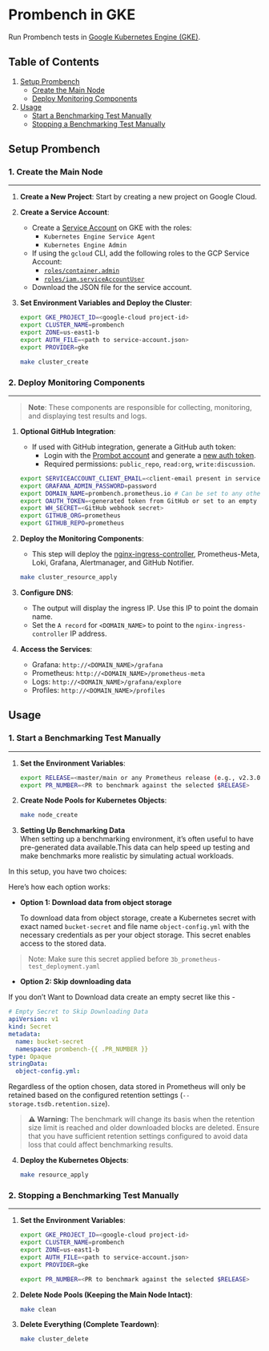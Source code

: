 # Prombench in GKE

Run Prombench tests in [Google Kubernetes Engine (GKE)](https://cloud.google.com/kubernetes-engine).

## Table of Contents

1. [Setup Prombench](#setup-prombench)
    - [Create the Main Node](#create-the-main-node)
    - [Deploy Monitoring Components](#deploy-monitoring-components)
2. [Usage](#usage)
    - [Start a Benchmarking Test Manually](#start-a-benchmarking-test-manually)
    - [Stopping a Benchmarking Test Manually](#stopping-a-benchmarking-test-manually)

## Setup Prombench

### 1. Create the Main Node

---

1. **Create a New Project**: Start by creating a new project on Google Cloud.

2. **Create a Service Account**: 
    - Create a [Service Account](https://cloud.google.com/iam/docs/creating-managing-service-accounts) on GKE with the roles:
        - `Kubernetes Engine Service Agent`
        - `Kubernetes Engine Admin`
    - If using the `gcloud` CLI, add the following roles to the GCP Service Account:
        - [`roles/container.admin`](https://cloud.google.com/kubernetes-engine/docs/how-to/iam#kubernetes-engine-roles)
        - [`roles/iam.serviceAccountUser`](https://cloud.google.com/kubernetes-engine/docs/how-to/iam#service_account_user)
    - Download the JSON file for the service account.

3. **Set Environment Variables and Deploy the Cluster**:

    ```bash
    export GKE_PROJECT_ID=<google-cloud project-id>
    export CLUSTER_NAME=prombench
    export ZONE=us-east1-b
    export AUTH_FILE=<path to service-account.json>
    export PROVIDER=gke

    make cluster_create
    ```

### 2. Deploy Monitoring Components

---

> **Note**: These components are responsible for collecting, monitoring, and displaying test results and logs.

1. **Optional GitHub Integration**:
    - If used with GitHub integration, generate a GitHub auth token:
        - Login with the [Prombot account](https://github.com/prombot) and generate a [new auth token](https://github.com/settings/tokens).
        - Required permissions: `public_repo`, `read:org`, `write:discussion`.

    ```bash
    export SERVICEACCOUNT_CLIENT_EMAIL=<client-email present in service-account.json>
    export GRAFANA_ADMIN_PASSWORD=password
    export DOMAIN_NAME=prombench.prometheus.io # Can be set to any other custom domain or an empty string if not used with the GitHub integration.
    export OAUTH_TOKEN=<generated token from GitHub or set to an empty string " ">
    export WH_SECRET=<GitHub webhook secret>
    export GITHUB_ORG=prometheus
    export GITHUB_REPO=prometheus
    ```

2. **Deploy the Monitoring Components**:
    - This step will deploy the [nginx-ingress-controller](https://github.com/kubernetes/ingress-nginx), Prometheus-Meta, Loki, Grafana, Alertmanager, and GitHub Notifier.

    ```bash
    make cluster_resource_apply
    ```

3. **Configure DNS**:
    - The output will display the ingress IP. Use this IP to point the domain name.
    - Set the `A record` for `<DOMAIN_NAME>` to point to the `nginx-ingress-controller` IP address.

4. **Access the Services**:
    - Grafana: `http://<DOMAIN_NAME>/grafana`
    - Prometheus: `http://<DOMAIN_NAME>/prometheus-meta`
    - Logs: `http://<DOMAIN_NAME>/grafana/explore`
    - Profiles: `http://<DOMAIN_NAME>/profiles`

## Usage

### 1. Start a Benchmarking Test Manually

---

1. **Set the Environment Variables**:

    ```bash
    export RELEASE=<master/main or any Prometheus release (e.g., v2.3.0)>
    export PR_NUMBER=<PR to benchmark against the selected $RELEASE>
    ```

2. **Create Node Pools for Kubernetes Objects**:

    ```bash
    make node_create
    ```
3. **Setting Up Benchmarking Data**    
 When setting up a benchmarking environment, it’s often useful to have pre-generated data available.This data can help speed up testing and make benchmarks more realistic by simulating actual workloads.

In this setup, you have two choices:

Here’s how each option works:
- **Option 1: Download data from object storage**

   To download data from object storage, create a Kubernetes secret with exact named `bucket-secret` and file name `object-config.yml`  with the necessary credentials as per your object storage. This secret enables access to the stored data.
> Note: Make sure this secret applied before `3b_prometheus-test_deployment.yaml`

- **Option 2: Skip downloading data**

If you don’t Want to Download data create an empty secret like this -

```yaml
# Empty Secret to Skip Downloading Data
apiVersion: v1
kind: Secret
metadata:
  name: bucket-secret
  namespace: prombench-{{ .PR_NUMBER }} 
type: Opaque
stringData:
  object-config.yml: 
```  
 
Regardless of the option chosen, data stored in Prometheus will only be retained based on the configured retention settings (```--storage.tsdb.retention.size```). 

> **⚠️ Warning:** The benchmark will change its basis when the retention size limit is reached and older downloaded blocks are deleted. Ensure that you have sufficient retention settings configured to avoid data loss that could affect benchmarking results. 

4. **Deploy the Kubernetes Objects**:

    ```bash
    make resource_apply
    ```

### 2. Stopping a Benchmarking Test Manually

---

1. **Set the Environment Variables**:

    ```bash
    export GKE_PROJECT_ID=<google-cloud project-id>
    export CLUSTER_NAME=prombench
    export ZONE=us-east1-b
    export AUTH_FILE=<path to service-account.json>
    export PROVIDER=gke

    export PR_NUMBER=<PR to benchmark against the selected $RELEASE>
    ```

2. **Delete Node Pools (Keeping the Main Node Intact)**:

    ```bash
    make clean
    ```

3. **Delete Everything (Complete Teardown)**:

    ```bash
    make cluster_delete
    ```
